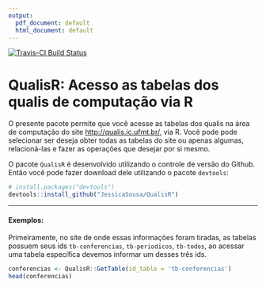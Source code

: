 ```yaml
---
output:
  pdf_document: default
  html_document: default
---
```


[![Travis-CI Build Status](https://travis-ci.org/JessicaSousa/QualisR.svg?branch=master)](https://travis-ci.org/JessicaSousa/QualisR)

QualisR: Acesso as tabelas dos qualis de computação via R
========================================

O presente pacote permite que você acesse as tabelas dos qualis na área de computação do site http://qualis.ic.ufmt.br/, via R. Você pode pode selecionar ser deseja obter todas as tabelas do site ou apenas algumas, relacioná-las e fazer as operações que desejar por si mesmo.

O pacote `QualisR` é desenvolvido utilizando o controle de versão do Github. Então você pode fazer download dele utilizando o pacote `devtools`:

``` r
# install.packages("devtools")
devtools::install_github("JessicaSousa/QualisR")
```

------------------------------------------------------------------------
#### Exemplos:

Primeiramente, no site de onde essas informações foram tiradas, as tabelas possuem seus ids `tb-conferencias`, `tb-periodicos`, `tb-todos`, ao acessar uma tabela específica devemos informar um desses três ids.

``` r
conferencias <- QualisR::GetTable(id_table = 'tb-conferencias')
head(conferencias)

```
